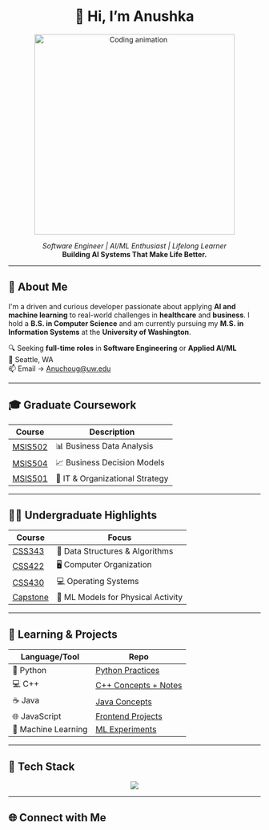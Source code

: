 <h1 align="center">👋 Hi, I’m Anushka</h1>

<p align="center">
  <img src="https://raw.githubusercontent.com/aemmadi/aemmadi/master/code.gif" alt="Coding animation" width="400"/>
</p>

<p align="center">
  <em>Software Engineer | AI/ML Enthusiast | Lifelong Learner</em><br>
  <strong>Building AI Systems That Make Life Better. </strong>
</p>

---

## 🧠 About Me

I'm a driven and curious developer passionate about applying **AI and machine learning** to real-world challenges in **healthcare** and **business**. I hold a **B.S. in Computer Science** and am currently pursuing my **M.S. in Information Systems** at the **University of Washington**.

🔍 Seeking **full-time roles** in **Software Engineering** or **Applied AI/ML**  
📍 Seattle, WA  
📫 Email → [Anuchoug@uw.edu](mailto:Anuchoug@uw.edu)

---

## 🎓 Graduate Coursework

| Course | Description |
|--------|-------------|
| [MSIS502](https://github.com/Anushka23ja/MSIS502) | 📊 Business Data Analysis |
| [MSIS504](https://github.com/Anushka23ja/MSIS504) | 📈 Business Decision Models |
| [MSIS501](https://github.com/Anushka23ja/MSIS501) | 🧠 IT & Organizational Strategy |

---

## 👩‍🎓 Undergraduate Highlights

| Course | Focus |
|--------|-------|
| [CSS343](https://github.com/Anushka23ja/CSS343) | 🔢 Data Structures & Algorithms |
| [CSS422](https://github.com/Anushka23ja/CSS422) | 🖥️ Computer Organization |
| [CSS430](https://github.com/Anushka23ja/CSS430) | 💻 Operating Systems |
| [Capstone](https://github.com/Anushka23ja/CapstoneProject) | 🧪 ML Models for Physical Activity |

---

## 🚀 Learning & Projects

| Language/Tool | Repo |
|---------------|------|
| 🐍 Python | [Python Practices](https://github.com/Anushka23ja/Python-Learning) |
| 💻 C++ | [C++ Concepts + Notes](https://github.com/Anushka23ja/Cpp-Learning) |
| ☕ Java | [Java Concepts](https://github.com/Anushka23ja/Java-Learning) |
| 🌐 JavaScript | [Frontend Projects](https://github.com/Anushka23ja/JavaScript-Learning) |
| 🤖 Machine Learning | [ML Experiments](https://github.com/Anushka23ja/ML-Learning) |

---

## 🧰 Tech Stack

<p align="center">
  <img src="https://skillicons.dev/icons?i=python,cpp,java,js,html,css,react,firebase,git,figma" />
</p>

---

## 🌐 Connect with Me

<p a
